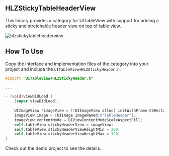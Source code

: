 HLZStickyTableHeaderView
------------------------
This library provides a category for UITableView with support for adding a sticky and stretchable header view on top of table view.

![hlzstickytableheaderview](https://cloud.githubusercontent.com/assets/2831422/16030760/18302ba0-3227-11e6-8105-7f25132a2bc4.gif)

How To Use
----------
Copy the interface and implementation files of the category into your project and include the `UITableView+HLZStickyHeader.h`.

```objective-c
#import "UITableView+HLZStickyHeader.h"

...

- (void)viewDidLoad {
    [super viewDidLoad];
    
    UIImageView *imageView = [[UIImageView alloc] initWithFrame:CGRectZero];
    imageView.image = [UIImage imageNamed:@"TableHeader"];
    imageView.contentMode = UIViewContentModeScaleAspectFill;
    self.tableView.stickyHeaderView = imageView;
    self.tableView.stickyHeaderViewHeightMin = 220;
    self.tableView.stickyHeaderViewHeightMax = 320;
}
```

Check out the demo project to see the details.
